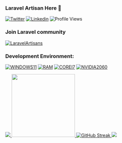 ### Laravel Artisan Here 👋

[![Twitter](https://img.shields.io/twitter/follow/MrPunyapal?label=Follow)](https://twitter.com/intent/follow?screen_name=MrPunyapal)
[![Linkedin](https://img.shields.io/badge/-Connect-blue?style=flat-square&logo=Linkedin&logoColor=white&link=https://www.linkedin.com/in/MrPunyapal/)](https://www.linkedin.com/in/MrPunyapal/)
![Profile Views](https://komarev.com/ghpvc/?username=mr-punyapal&label=👁️)

### Join Laravel community
[![LaravelArtisans](https://img.shields.io/badge/LaravelArtisans-2CA5E0?style=for-the-badge&logo=telegram&logoColor=white&https://telegram.me/LaravelArtisans)](https://telegram.me/LaravelArtisans)

### Development Environment:

[![WINDOWS11](https://img.shields.io/badge/windows-%230078D6.svg?&style=for-the-badge&logo=windows&logoColor=white)](https://github.com/MrPunyapal)
[![RAM](https://img.shields.io/badge/RAM-16GB-%230071C5.svg?&style=for-the-badge&logoColor=white)](https://github.com/MrPunyapal)
[![COREI7](https://img.shields.io/badge/Intel-Core_i7_12th-0071C5?style=for-the-badge&logo=intel&logoColor=white)](https://github.com/MrPunyapal)
[![NVIDIA2060](https://img.shields.io/badge/NVIDIA-RTX3050-76B900?style=for-the-badge&logo=nvidia&logoColor=white)](https://github.com/MrPunyapal)


<a href="https://github-contributor-stats.vercel.app/api?username=MrPunyapal&title_color=006AFF&text_color=417E87&icon_color=0579C3&bg_color=ffffff00&hide_border=true&show_icons=true&include_all_commits=true&count_private=true&disable_animations=true" target="_blank">
  <img src="https://github-contributor-stats.vercel.app/api?username=MrPunyapal&title_color=006AFF&text_color=417E87&icon_color=0579C3&bg_color=ffffff00&hide_border=true&show_icons=true&include_all_commits=true&count_private=true&disable_animations=true" />
</a>
<a href="https://github-readme-stats.vercel.app/api?username=MrPunyapal&hide_border=true&show_icons=true&include_all_commits=true&count_private=true&disable_animations=true&rank_icon=percentile&theme=transparent" target="_blank">
  <img height=200 src="https://github-readme-stats.vercel.app/api?username=MrPunyapal&hide_border=true&show_icons=true&include_all_commits=true&count_private=true&disable_animations=true&rank_icon=percentile&theme=transparent" />
</a>
<a href="https://streak-stats.demolab.com?user=MrPunyapal&theme=transparent&hide_border=true" target="_blank">
<img src="https://streak-stats.demolab.com?user=MrPunyapal&theme=transparent&hide_border=true" alt="GitHub Streak" />
</a>
<a href="https://github-readme-activity-graph.vercel.app/graph?username=MrPunyapal&bg_color=0000000&color=0579C3&line=0579C3&point=417E87&area_color=006AFF&area=true&hide_border=true" target="_blank">
  <img src="https://github-readme-activity-graph.vercel.app/graph?username=MrPunyapal&bg_color=0000000&color=0579C3&line=0579C3&point=417E87&area_color=006AFF&area=true&hide_border=true" />
</a>

<!--

- 🔭 I’m currently working on ...
- 🌱 I’m currently learning ...
- 👯 I’m looking to collaborate on ...
- 🤔 I’m looking for help with ...
- 💬 Ask me about ...
- 📫 How to reach me: ...
- 😄 Pronouns: ...
- ⚡ Fun fact: ...
-->

